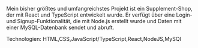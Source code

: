 Mein bisher größtes und umfangreichstes Projekt ist ein Supplement-Shop, der mit React und TypeScript entwickelt wurde. Er verfügt über eine Login- und Signup-Funktionalität, die mit Node.js erstellt wurde und Daten mit einer MySQL-Datenbank sendet und abruft.

Technologien: HTML,CSS,JavaScript/TypeScript,React,NodeJS,MySQl
